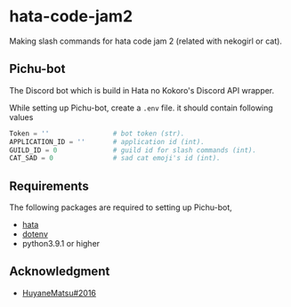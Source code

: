 # hata-code-jam2
Making slash commands for hata code jam 2 (related with nekogirl or cat).


## Pichu-bot
The Discord bot which is build in Hata no Kokoro's Discord API wrapper.

While setting up Pichu-bot, create a `.env` file. it should contain following values
```py
Token = ''                # bot token (str).
APPLICATION_ID = ''       # application id (int).
GUILD_ID = 0              # guild id for slash commands (int).
CAT_SAD = 0               # sad cat emoji's id (int).
```


## Requirements
The following packages are required to setting up Pichu-bot,
- [hata](https://www.github.com/HuyaneMatsu/hata)
- [dotenv](https://pypi.org/project/python-dotenv/)
- python3.9.1 or higher


## Acknowledgment
- [HuyaneMatsu#2016](https://www.github.com/HuyaneMatsu)


